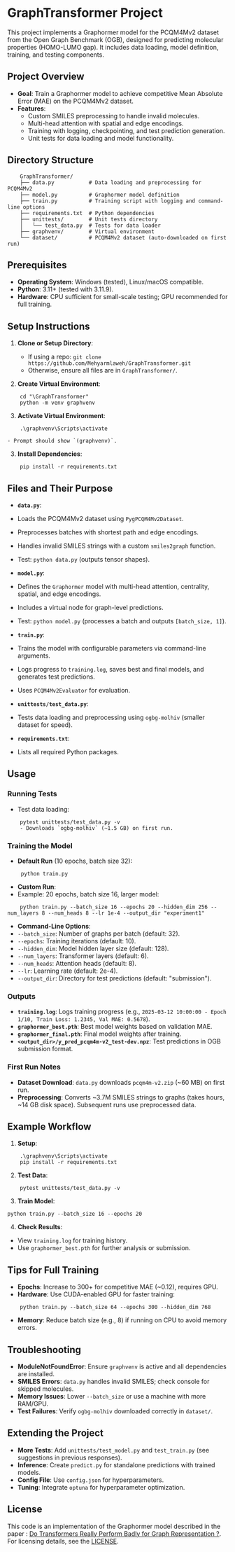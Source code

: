 # GraphTransformer Project
This project implements a Graphormer model for the PCQM4Mv2 dataset from the Open Graph Benchmark (OGB), designed for predicting molecular properties (HOMO-LUMO gap). It includes data loading, model definition, training, and testing components.

## Project Overview

- **Goal**: Train a Graphormer model to achieve competitive Mean Absolute Error (MAE) on the PCQM4Mv2 dataset.
- **Features**:
  - Custom SMILES preprocessing to handle invalid molecules.
  - Multi-head attention with spatial and edge encodings.
  - Training with logging, checkpointing, and test prediction generation.
  - Unit tests for data loading and model functionality.

## Directory Structure
```
    GraphTransformer/
    ├── data.py           # Data loading and preprocessing for PCQM4Mv2
    ├── model.py          # Graphormer model definition
    ├── train.py          # Training script with logging and command-line options
    ├── requirements.txt  # Python dependencies
    ├── unittests/        # Unit tests directory
    │   └── test_data.py  # Tests for data loader
    ├── graphvenv/        # Virtual environment
    └── dataset/          # PCQM4Mv2 dataset (auto-downloaded on first run)
```

## Prerequisites

- **Operating System**: Windows (tested), Linux/macOS compatible.
- **Python**: 3.11+ (tested with 3.11.9).
- **Hardware**: CPU sufficient for small-scale testing; GPU recommended for full training.

## Setup Instructions

1. **Clone or Setup Directory**:
   - If using a repo: `git clone https://github.com/Mehyarmlaweh/GraphTransformer.git`
   - Otherwise, ensure all files are in `GraphTransformer/`.

2. **Create Virtual Environment**:
```   
    cd "\GraphTransformer"
    python -m venv graphvenv
```

3. **Activate Virtual Environment**:
```   
    .\graphvenv\Scripts\activate
```
    - Prompt should show `(graphvenv)`.

3. **Install Dependencies**:
```
    pip install -r requirements.txt
```


## Files and Their Purpose

- **`data.py`**:
- Loads the PCQM4Mv2 dataset using `PygPCQM4Mv2Dataset`.
- Preprocesses batches with shortest path and edge encodings.
- Handles invalid SMILES strings with a custom `smiles2graph` function.
- Test: `python data.py` (outputs tensor shapes).

- **`model.py`**:
- Defines the `Graphormer` model with multi-head attention, centrality, spatial, and edge encodings.
- Includes a virtual node for graph-level predictions.
- Test: `python model.py` (processes a batch and outputs `[batch_size, 1]`).

- **`train.py`**:
- Trains the model with configurable parameters via command-line arguments.
- Logs progress to `training.log`, saves best and final models, and generates test predictions.
- Uses `PCQM4Mv2Evaluator` for evaluation.

- **`unittests/test_data.py`**:
- Tests data loading and preprocessing using `ogbg-molhiv` (smaller dataset for speed).

- **`requirements.txt`**:
- Lists all required Python packages.

## Usage

### Running Tests
- Test data loading:
```
    pytest unittests/test_data.py -v
    - Downloads `ogbg-molhiv` (~1.5 GB) on first run.
```
### Training the Model
- **Default Run** (10 epochs, batch size 32):
   ```
    python train.py
    ```
- **Custom Run**:
- Example: 20 epochs, batch size 16, larger model:
```
    python train.py --batch_size 16 --epochs 20 --hidden_dim 256 --num_layers 8 --num_heads 8 --lr 1e-4 --output_dir "experiment1"
```

    
- **Command-Line Options**:
- `--batch_size`: Number of graphs per batch (default: 32).
- `--epochs`: Training iterations (default: 10).
- `--hidden_dim`: Model hidden layer size (default: 128).
- `--num_layers`: Transformer layers (default: 6).
- `--num_heads`: Attention heads (default: 8).
- `--lr`: Learning rate (default: 2e-4).
- `--output_dir`: Directory for test predictions (default: "submission").

### Outputs
- **`training.log`**: Logs training progress (e.g., `2025-03-12 10:00:00 - Epoch 1/10, Train Loss: 1.2345, Val MAE: 0.5678`).
- **`graphormer_best.pth`**: Best model weights based on validation MAE.
- **`graphormer_final.pth`**: Final model weights after training.
- **`<output_dir>/y_pred_pcqm4m-v2_test-dev.npz`**: Test predictions in OGB submission format.

### First Run Notes
- **Dataset Download**: `data.py` downloads `pcqm4m-v2.zip` (~60 MB) on first run.
- **Preprocessing**: Converts ~3.7M SMILES strings to graphs (takes hours, ~14 GB disk space). Subsequent runs use preprocessed data.

## Example Workflow

1. **Setup**:
```
    .\graphvenv\Scripts\activate
    pip install -r requirements.txt
```
2. **Test Data**:
```
    pytest unittests/test_data.py -v
```

3. **Train Model**:

```
python train.py --batch_size 16 --epochs 20
```


4. **Check Results**:
- View `training.log` for training history.
- Use `graphormer_best.pth` for further analysis or submission.

## Tips for Full Training

- **Epochs**: Increase to 300+ for competitive MAE (~0.12), requires GPU.
- **Hardware**: Use CUDA-enabled GPU for faster training:
```
    python train.py --batch_size 64 --epochs 300 --hidden_dim 768
```

- **Memory**: Reduce batch size (e.g., 8) if running on CPU to avoid memory errors.

## Troubleshooting

- **ModuleNotFoundError**: Ensure `graphvenv` is active and all dependencies are installed.
- **SMILES Errors**: `data.py` handles invalid SMILES; check console for skipped molecules.
- **Memory Issues**: Lower `--batch_size` or use a machine with more RAM/GPU.
- **Test Failures**: Verify `ogbg-molhiv` downloaded correctly in `dataset/`.

## Extending the Project

- **More Tests**: Add `unittests/test_model.py` and `test_train.py` (see suggestions in previous responses).
- **Inference**: Create `predict.py` for standalone predictions with trained models.
- **Config File**: Use `config.json` for hyperparameters.
- **Tuning**: Integrate `optuna` for hyperparameter optimization.

## License
This code is an implementation of the Graphormer model described in the paper : [Do Transformers Really Perform Badly for Graph Representation ?](https://arxiv.org/abs/2106.05234). For licensing details, see the [LICENSE](LICENSE).